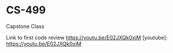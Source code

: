 # CS-499
Capstone Class

Link to first code review https://youtu.be/E02JXQk0xiM
[youtube]: https://youtu.be/E02JXQk0xiM
